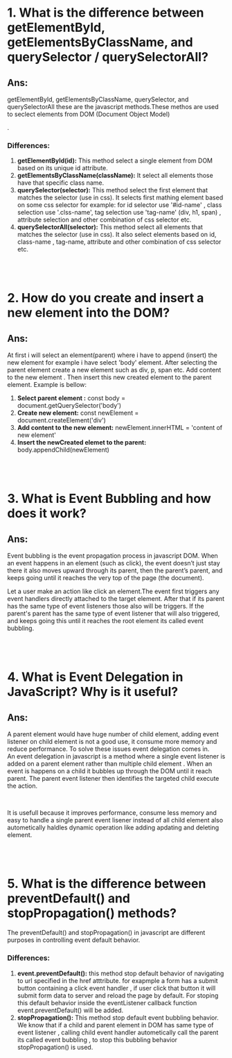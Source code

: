 <h1>1. What is the difference between getElementById, getElementsByClassName, and querySelector / querySelectorAll?</h1>

<h2>Ans:</h2>
<p>getElementById, getElementsByClassName, querySelector, and querySelectorAll these are the javascript methods.These
    methos are used to seclect elements from DOM (Document Object Model)</p>.

<h3>Differences:</h3>
<ol>
<li><b>getElementById(id):</b> This method select a single element from DOM based on its unique id attribute.
</li>

<li>
    <b>getElementsByClassName(className):</b> It select all elements those have that specific class name.
</li>

<li>
    <b>querySelector(selector):</b> This method select the first element that matches the selector (use in css). It
        selects
        first mathing element based on some css selector for example: for id selector use '#id-name' , class selection
        use '.clss-name', tag selection use 'tag-name' (div, h1, span) , attribute selection and other combination of
        css selector etc.
</li>
<li>
        <b>querySelectorAll(selector):</b> This method select all elements that matches the selector (use in css). It
        also
        select elements based on id, class-name , tag-name, attribute and other combination of css selector etc.
</li>
</ol>
</br>
</br>
<h1>2. How do you create and insert a new element into the DOM?</h1>

<h2>Ans:</h2>

<p>At first i will select an element(parent) where i have to append (insert) the new element for example i have
    select 'body' element. After selecting the parent element create a new element such as div, p, span etc. Add
    content to the new element . Then insert this new created element to the parent element. Example is bellow:
    <p />

<ol>

<li> 
     <b>Select parent element :</b>
        const body = document.getQuerySelector('body')
</li>

<li> <b>Create new element:</b>
        const newElement = document.createElement('div')</li>


<li> <b>Add content to the new element:</b>
        newElement.innerHTML = 'content of new element'</li>

<li> <b>Insert the newCreated elemet to the parent:</b>
        body.appendChild(newElement)</li>

</ol>
</br>
</br>

<h1>3. What is Event Bubbling and how does it work?</h1>

<h2>Ans:</h2>
<p>Event bubbling is the event propagation process in javascript DOM. When an event happens in an element (such
    as click), the event doesn’t just stay there it also moves upward through its parent, then the parent’s
    parent, and keeps going until it reaches the very top of the page (the document).
</p>
<p>
    Let a user make an action like click an element.The event first triggers any event handlers directly
    attached to the target element. After that if its parent has the same type of event listeners those also
    will be triggers. If the parent's parent has the same type of event listener that will also triggered, and
    keeps going this until it reaches the root element its called event bubbling.
</p>

</br>
</br>

<h1>4. What is Event Delegation in JavaScript? Why is it useful?</h1>

<h2>Ans:</h2>
<p>A parent element would have huge number of child element, adding event listener on child element is not a
    good use, it consume more memory and reduce performance. To solve these issues event delegation comes
    in.</br>
    An event delegation in javascript is a method where a single event listener is added on a parent element
    rather than multiple child element . When an event is happens on a child it bubbles up through the DOM until
    it reach parent. The parent event listener then identifies the targeted child execute the action.
</p>
</br>
</p>
It is usefull because it improves performance, consume less memory and easy to handle a single parent event
lisener instead of all child element also autometically haldles dynamic operation like adding apdating and
deleting element.
</p>

</br>
</br>

<h1>5. What is the difference between preventDefault() and stopPropagation() methods?</h1>

<p>
    The preventDefault() and stopPropagation() in javascript are different purposes in controlling event default
    behavior.
</p>

<h3>Differences:</h3>

<ol>

<li>
        <b>event.preventDefault():</b> this method stop default behavior of navigating to url specified in the
        href atttribute. for exapmple a form has a submit button containing a click event handler , if user
        click that button it will submit form data to server and reload the page by default. For stoping this
        default behavior inside the eventListener callback function event.preventDefault() will be added.
</li>
<li>
        <b>stopPropagation():</b> This method stop default event bubbling behavior. We know that if a child and
        parent element in DOM has same type of event listener , calling child event handler autometically call
        the parent its called event bubbling , to stop this bubbling behavior stopPropagation() is used.
</li>

</ol>